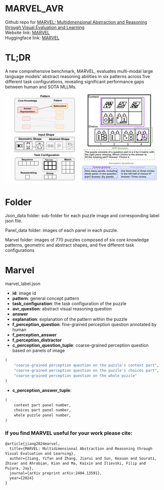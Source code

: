 # MARVEL_AVR
Github repo for [MARVEL: Multidimensional Abstraction and Reasoning through Visual Evaluation and Learning](https://arxiv.org/abs/2404.13591) <br> 
Website link: [MARVEL](https://marvel770.github.io/) <br>
Huggingface link: [MARVEL](https://huggingface.co/datasets/kianasun/MARVEL)

# TL;DR
A new comprehensive benchmark, MARVEL, evaluates multi-modal large language models' abstract reasoning abilities in six patterns across five different task configurations, revealing significant performance gaps between human and SOTA MLLMs.
![image](https://github.com/1171-jpg/MARVEL_AVR/blob/main/image/demo.drawio.png)

# Folder
Json_data folder: sub-folder for each puzzle image and corresponding label json file.

Panel_data folder: images of each panel in each puzzle.

Marvel folder: images of 770 puzzles composed of six core knowledge patterns, geometric and abstract shapes, and five different task configurations


# Marvel
marvel_label.json
- **id**: image id
- **pattern**: general concept pattern
- **task_configuration**: the task configuration of the puzzle
- **avr_question**: abstract visual reasoning question
- **answer**
- **explanation**: explanation of the pattern within the puzzle
- **f_perception_question**: fine-grained perception question annotated by human
- **f_perception_answer**
- **f_perception_distractor**
- **c_perception_question_tuple**: coarse-grained perception question based on panels of image
```python
(
    "coarse-grained perception question on the puzzle's context part",
    "coarse-grained perception question on the puzzle's choices part",
    "coarse-grained perception question on the whole puzzle"
)
```
- **c_perception_answer_tuple**:
```python
(
    context part panel number,
    choices part panel number,
    whole puzzle panel number,
)
```


### If you find MARVEL useful for your work please cite:
```
@article{jiang2024marvel,
  title={MARVEL: Multidimensional Abstraction and Reasoning through Visual Evaluation and Learning},
  author={Jiang, Yifan and Zhang, Jiarui and Sun, Kexuan and Sourati, Zhivar and Ahrabian, Kian and Ma, Kaixin and Ilievski, Filip and Pujara, Jay},
  journal={arXiv preprint arXiv:2404.13591},
  year={2024}
}
```
